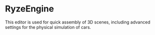 # RyzeEngine
This editor is used for quick assembly of 3D scenes, including advanced settings for the physical simulation of cars.
